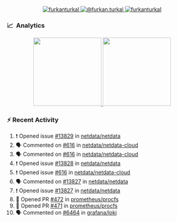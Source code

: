 <p align="center">
  <a href="https://linkedin.com/in/furkanturkal" target="blank">
    <img src="https://img.shields.io/badge/linkedin-%230077B5.svg?&style=for-the-badge&logo=linkedin&logoColor=white" alt="furkanturkal" />
  </a>
  <a href="https://medium.com/@furkan.turkal" target="blank">
    <img src="https://img.shields.io/badge/medium-%2312100E.svg?&style=for-the-badge&logo=medium&logoColor=white" alt="@furkan.turkal" />
  </a>
  <a href="https://twitter.com/furkanturkaI" target="blank">
    <img src="https://img.shields.io/badge/Twitter-1DA1F2?style=for-the-badge&logo=twitter&logoColor=white" alt="furkanturkaI" />
  </a>
</p>

### 📈 &nbsp;Analytics

<p align="center">
  <a href="https://coderstats.net/github/#Dentrax">
    <img height="180em" src="https://github-readme-stats-eight-theta.vercel.app/api?username=Dentrax&show_icons=true&theme=algolia&include_all_commits=true&count_private=true&line_height=26"/>
    <img height="180em" src="https://github-readme-stats-eight-theta.vercel.app/api/top-langs/?username=Dentrax&layout=compact&langs_count=8&theme=algolia&line_height=26"/>
  </a>
</p>

### :zap: Recent Activity

<!--START_SECTION:activity-->
1. ❗️ Opened issue [#13829](https://github.com/netdata/netdata/issues/13829) in [netdata/netdata](https://github.com/netdata/netdata)
2. 🗣 Commented on [#616](https://github.com/netdata/netdata-cloud/issues/616) in [netdata/netdata-cloud](https://github.com/netdata/netdata-cloud)
3. 🗣 Commented on [#616](https://github.com/netdata/netdata-cloud/issues/616) in [netdata/netdata-cloud](https://github.com/netdata/netdata-cloud)
4. ❗️ Opened issue [#13828](https://github.com/netdata/netdata/issues/13828) in [netdata/netdata](https://github.com/netdata/netdata)
5. ❗️ Opened issue [#616](https://github.com/netdata/netdata-cloud/issues/616) in [netdata/netdata-cloud](https://github.com/netdata/netdata-cloud)
6. 🗣 Commented on [#13827](https://github.com/netdata/netdata/issues/13827) in [netdata/netdata](https://github.com/netdata/netdata)
7. ❗️ Opened issue [#13827](https://github.com/netdata/netdata/issues/13827) in [netdata/netdata](https://github.com/netdata/netdata)
8. 💪 Opened PR [#472](https://github.com/prometheus/procfs/pull/472) in [prometheus/procfs](https://github.com/prometheus/procfs)
9. 💪 Opened PR [#471](https://github.com/prometheus/procfs/pull/471) in [prometheus/procfs](https://github.com/prometheus/procfs)
10. 🗣 Commented on [#6464](https://github.com/grafana/loki/issues/6464) in [grafana/loki](https://github.com/grafana/loki)
<!--END_SECTION:activity-->
